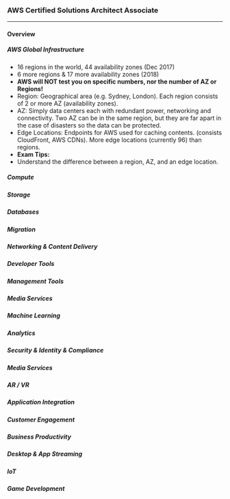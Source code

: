 ### AWS Certified Solutions Architect Associate
------------
#### Overview

##### AWS Global Infrastructure
- 16 regions in the world, 44 availability zones (Dec 2017)
- 6 more regions & 17 more availability zones (2018)
- **AWS will NOT test you on specific numbers, nor the number of AZ or Regions!**
- Region: Geographical area (e.g. Sydney, London). Each region consists of 2 or more AZ (availability zones).
- AZ: Simply data centers each with redundant power, networking and connectivity. Two AZ can be in the same region, but they are far apart in the case of disasters so the data can be protected.
- Edge Locations: Endpoints for AWS used for caching contents. (consists CloudFront, AWS CDNs). More edge locations (currently 96) than regions.
- **Exam Tips:**
 - Understand the difference between a region, AZ, and an edge location.

##### Compute
##### Storage
##### Databases
##### Migration
##### Networking & Content Delivery
##### Developer Tools
##### Management Tools
##### Media Services
##### Machine Learning
##### Analytics
##### Security & Identity & Compliance
##### Media Services
##### AR / VR
##### Application Integration
##### Customer Engagement
##### Business Productivity
##### Desktop & App Streaming
##### IoT
##### Game Development



